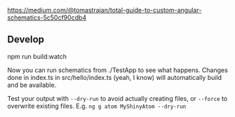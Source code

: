https://medium.com/@tomastrajan/total-guide-to-custom-angular-schematics-5c50cf90cdb4


## Develop

npm run build:watch

Now you can run schematics from ./TestApp to see what happens. Changes done in index.ts in src/hello/index.ts (yeah, I know) will automatically build and be available.

Test your output with `--dry-run` to avoid actually creating files, or `--force` to overwrite existing files. E.g. `ng g atom MyShinyAtom --dry-run`
